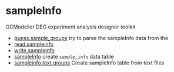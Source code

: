 ﻿# sampleInfo

GCModeller DEG experiment analysis designer toolkit

+ [guess.sample_groups](sampleInfo/guess.sample_groups.1) try to parse the sampleInfo data from the
+ [read.sampleinfo](sampleInfo/read.sampleinfo.1) 
+ [write.sampleinfo](sampleInfo/write.sampleinfo.1) 
+ [sampleInfo](sampleInfo/sampleInfo.1) create ``sample_info`` data table
+ [sampleinfo.text.groups](sampleInfo/sampleinfo.text.groups.1) Create sampleInfo table from text files
